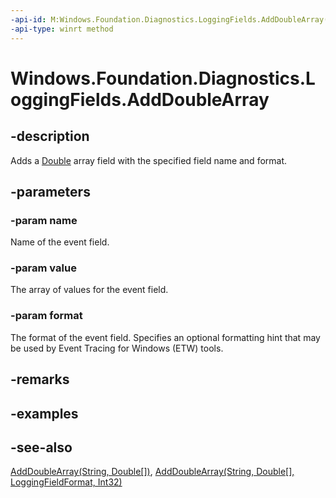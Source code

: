 ```yaml
---
-api-id: M:Windows.Foundation.Diagnostics.LoggingFields.AddDoubleArray(System.String,System.Double[],Windows.Foundation.Diagnostics.LoggingFieldFormat)
-api-type: winrt method
---
```


<!-- Method syntax
public void AddDoubleArray(System.String name, System.Double[] value, Windows.Foundation.Diagnostics.LoggingFieldFormat format)
-->

# Windows.Foundation.Diagnostics.LoggingFields.AddDoubleArray

## -description
Adds a [Double](/dotnet/api/system.double?view=dotnet-uwp-10.0&preserve-view=true) array field with the specified field name and format.

## -parameters
### -param name
Name of the event field.

### -param value
The array of values for the event field.

### -param format
The format of the event field. Specifies an optional formatting hint that may be used by Event Tracing for Windows (ETW) tools.

## -remarks

## -examples

## -see-also
[AddDoubleArray(String, Double\[\])](/uwp/api/windows.foundation.diagnostics.loggingfields.adddoublearray#windows-foundation-diagnostics-loggingfields-adddoublearray(system-string-system-double())), [AddDoubleArray(String, Double\[\], LoggingFieldFormat, Int32)](/uwp/api/windows.foundation.diagnostics.loggingfields.adddoublearray#windows-foundation-diagnostics-loggingfields-adddoublearray(system-string-system-double()-windows-foundation-diagnostics-loggingfieldformat-system-int32))